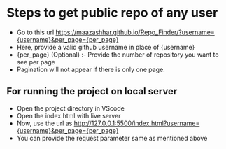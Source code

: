 # Steps to get public repo of any user
- Go to this url https://maazashhar.github.io/Repo_Finder/?username={username}&per_page={per_page}
- Here, provide a valid github username in place of {username}
- {per_page} (Optional) :- Provide the number of repository you want to see per page
- Pagination will not appear if there is only one page.

## For running the project on local server
- Open the project directory in VScode
- Open the index.html with live server
- Now, use the url as http://127.0.0.1:5500/index.html?username={username}&per_page={per_page}
- You can provide the request parameter same as mentioned above